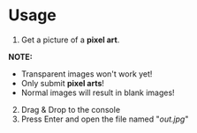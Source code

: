 # Usage
1. Get a picture of a **pixel art**.

**NOTE:**
  - Transparent images won't work yet!
  - Only submit **pixel arts**!
  - Normal images will result in blank images!
2. Drag & Drop to the console
3. Press Enter and open the file named "_out.jpg_"
